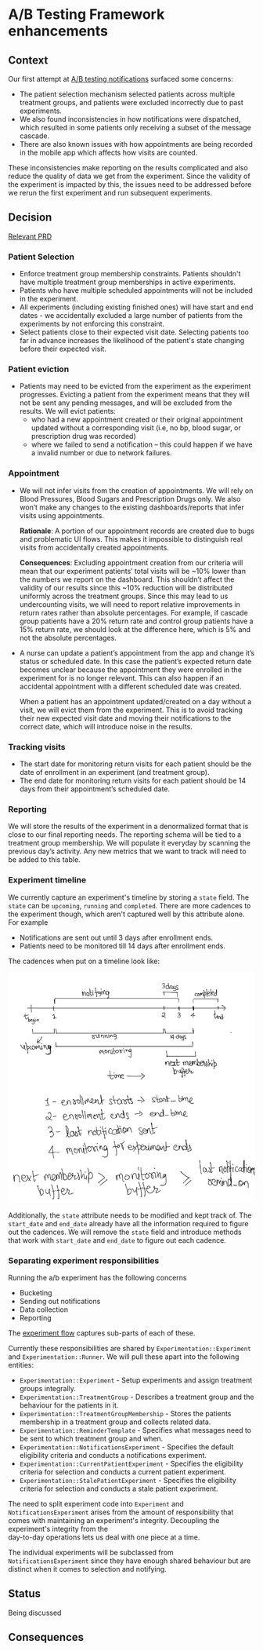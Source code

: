 # A/B Testing Framework enhancements

## Context
Our first attempt at [A/B testing notifications](./017-ab-testing.md) surfaced some concerns:
- The patient selection mechanism selected patients across multiple treatment groups, and patients were excluded
  incorrectly due to past experiments.
- We also found inconsistencies in how notifications were dispatched, which resulted in some patients only
  receiving a subset of the message cascade.
- There are also known issues with how appointments are being recorded in the mobile app which affects how visits are counted.

These inconsistencies make reporting on the results complicated and also reduce the quality of data we get from the experiment. 
Since the validity of the experiment is impacted by this, the issues need to be addressed before we rerun the first 
experiment and run subsequent experiments.

## Decision

[Relevant PRD](https://docs.google.com/document/d/1WushMGEvKzRarGbYerWqUISevjKONPHXwpBgR8y7dOE/edit#)

### Patient Selection
- Enforce treatment group membership constraints. Patients shouldn't have multiple treatment group memberships in active experiments.
- Patients who have multiple scheduled appointments will not be included in the experiment.
- All experiments (including existing finished ones) will have start and end dates - we accidentally excluded a large number of patients from the experiments by not enforcing this constraint.
- Select patients close to their expected visit date. Selecting patients too far in advance increases the likelihood of the patient's state changing before their expected visit.

### Patient eviction
- Patients may need to be evicted from the experiment as the experiment progresses. Evicting a patient from the experiment means that they will not be sent any pending messages, and will be excluded from the results. We will evict patients:
    - who had a new appointment created or their original appointment updated without a corresponding visit (i.e, no bp, blood sugar, or prescription drug was recorded)
    - where we failed to send a notification – this could happen if we have a invalid number or due to network failures.

### Appointment
- We will not infer visits from the creation of appointments. We will rely on Blood Pressures, Blood Sugars and Prescription Drugs only. 
  We also won’t make any changes to the existing dashboards/reports that infer visits using appointments.
  
  **Rationale**: A portion of our appointment records are created due to bugs and problematic UI flows.
  This makes it impossible to distinguish real visits from accidentally created appointments.
  
  **Consequences**: Excluding appointment creation from our criteria will mean that our experiment patients’ total visits will be ~10% lower than the numbers we report on the dashboard. 
  This shouldn’t affect the validity of our results since this ~10% reduction will be distributed uniformly across the treatment groups. Since this may lead to us undercounting visits, we will need to report relative improvements in return rates rather than absolute percentages. For example, if cascade group patients have a 20% return rate and control group patients have a 15% return rate, we should look at the difference here, which is 5% and not the absolute percentages.

- A nurse can update a patient’s appointment from the app and change it’s status or scheduled date.
  In this case the patient’s expected return date becomes unclear because the appointment they were enrolled in the experiment for is no longer relevant.
  This can also happen if an accidental appointment with a different scheduled date was created. 

  When a patient has an appointment updated/created on a day without a visit, we will evict them from the experiment. 
  This is to avoid tracking their new expected visit date and moving their notifications to the correct date, which will introduce noise in the results.

### Tracking visits
- The start date for monitoring return visits for each patient should be the date of enrollment in an experiment (and treatment group).
- The end date for monitoring return visits for each patient should be 14 days from their appointment’s scheduled date.

### Reporting
We will store the results of the experiment in a denormalized format that is close to our final reporting needs.
The reporting schema will be tied to a treatment group membership.
We will populate it everyday by scanning the previous day’s activity.
Any new metrics that we want to track will need to be added to this table.
<Expand on writing to the membership table over separate transactional and reporting>

### Experiment timeline

We currently capture an experiment's timeline by storing a `state` field. The `state` can be
`upcoming`, `running` and `completed`. There are more cadences to the experiment though, which aren't captured
well by this attribute alone. For example
- Notifications are sent out until 3 days after enrollment ends.
- Patients need to be monitored till 14 days after enrollment ends.

The cadences when put on a timeline look like:

![ab-experiment-timeline](./resources/ab_experiment_timeline.png)

Additionally, the `state` attribute needs to be modified and kept track of. The `start_date` and `end_date` already have all the 
information required to figure out the cadences. We will remove the `state` field and introduce methods that work with 
`start_date` and `end_date` to figure out each cadence.

### Separating experiment responsibilities

Running the a/b experiment has the following concerns
- Bucketing
- Sending out notifications
- Data collection
- Reporting

The [experiment flow](https://docs.google.com/document/d/1IMXu_ca9xKU8Xox_3v403ZdvNGQzczLWljy7LQ6RQ6A/edit#) captures 
sub-parts of each of these.

Currently these responsibilities are shared by `Experimentation::Experiment` and `Experimentation::Runner`.
We will pull these apart into the following entities:

- `Experimentation::Experiment` - Setup experiments and assign treatment groups integrally.
- `Experimentation::TreatmentGroup` - Describes a treatment group and the behaviour for the patients in it. 
- `Experimentation::TreatmentGroupMembership` - Stores the patients membership in a treatment group and collects related data.
- `Experimentation::ReminderTemplate` - Specifies what messages need to be sent to which treatment group and when.
- `Experimentation::NotificationsExperiment` - Specifies the default eligibility criteria and conducts a notifications experiment.
- `Experimentation::CurrentPatientExperiment` - Specifies the eligibility criteria for selection and conducts a current patient experiment.
- `Experimentation::StalePatientExperiment` - Specifies the eligibility criteria for selection and conducts a stale patient experiment.

The need to split experiment code into `Experiment` and `NotificationsExperiment` arises from the amount of responsibility 
that comes with maintaining an experiment's integrity. Decoupling the experiment's integrity from the  
day-to-day operations lets us deal with one piece at a time.

The individual experiments will be subclassed from `NotificationsExperiment` since they have enough shared behaviour but are 
distinct when it comes to selection and notifying.

## Status
Being discussed

## Consequences
